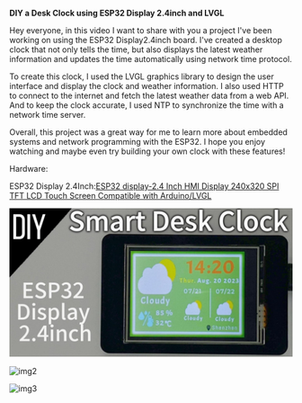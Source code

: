 **DIY a Desk Clock using ESP32 Display 2.4inch and LVGL**



Hey everyone, in this video I want to share with you a project I've been working on using the ESP32 Display2.4inch board. I've created a desktop clock that not only tells the time, but also displays the latest weather information and updates the time automatically using network time protocol.

To create this clock, I used the LVGL graphics library to design the user interface and display the clock and weather information. I also used HTTP to connect to the internet and fetch the latest weather data from a web API. And to keep the clock accurate, I used NTP to synchronize the time with a network time server.

Overall, this project was a great way for me to learn more about embedded systems and network programming with the ESP32. I hope you enjoy watching and maybe even try building your own clock with these features!



Hardware:

ESP32 Display 2.4Inch:[ESP32 display-2.4 Inch HMI Display 240x320 SPI TFT LCD Touch Screen Compatible with Arduino/LVGL](https://www.elecrow.com/esp32-display-2-4-inch-intelligent-spi-tft-lcd-touch-screen-hmi-display.html)



![图片描述](https://github.com/Elecrow-RD/ESP32-LVGL-DESK-CLOCK/blob/master/img1.jpg)



![img2](https://github.com/Elecrow-RD/ESP32-LVGL-DESK-CLOCK/blob/master/img2.jpg "img2")



![img3](https://github.com/Elecrow-RD/ESP32-LVGL-DESK-CLOCK/blob/master/img3.jpg "img3")






